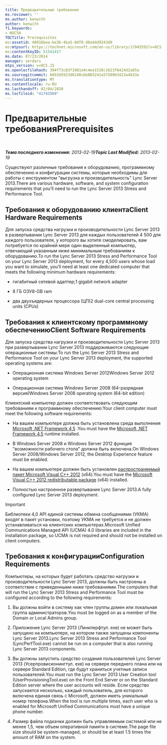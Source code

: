 ```yaml
---
title: Предварительные требования
ms.reviewer: ''
ms.author: kenwith
author: kenwith
f1.keywords:
- NOCSH
TOCTitle: Prerequisites
ms:assetid: 48016bea-be3b-4ba5-8df8-d8ad4d9243d9
ms:mtpsurl: https://technet.microsoft.com/en-us/library/JJ945592(v=OCS.15)
ms:contentKeyID: 51541417
ms.date: 07/23/2014
manager: serdars
mtps_version: v=OCS.15
ms.openlocfilehash: 394f73c83f1981e4c4ee1528c1623f6424d2a85a
ms.sourcegitcommit: b693d5923d6240cbb865241a5750963423a4b33e
ms.translationtype: MT
ms.contentlocale: ru-RU
ms.lasthandoff: 02/04/2020
ms.locfileid: "41743569"
---
```

<div data-xmlns="http://www.w3.org/1999/xhtml">

<div class="topic" data-xmlns="http://www.w3.org/1999/xhtml" data-msxsl="urn:schemas-microsoft-com:xslt" data-cs="http://msdn.microsoft.com/en-us/">

<div data-asp="http://msdn2.microsoft.com/asp">

# <a name="prerequisites"></a><span data-ttu-id="e5eb5-102">Предварительные требования</span><span class="sxs-lookup"><span data-stu-id="e5eb5-102">Prerequisites</span></span>

</div>

<div id="mainSection">

<div id="mainBody">

<span> </span>

<span data-ttu-id="e5eb5-103">_**Тема последнего изменения:** 2013-02-19_</span><span class="sxs-lookup"><span data-stu-id="e5eb5-103">_**Topic Last Modified:** 2013-02-19_</span></span>

<span data-ttu-id="e5eb5-104">Существуют различные требования к оборудованию, программному обеспечению и конфигурации системы, которые необходимы для работы с инструментом "выгрузка и производительность" Lync Server 2013.</span><span class="sxs-lookup"><span data-stu-id="e5eb5-104">There are various hardware, software, and system configuration requirements that you’ll need to run the Lync Server 2013 Stress and Performance Tool.</span></span>

<div>

## <a name="client-hardware-requirements"></a><span data-ttu-id="e5eb5-105">Требования к оборудованию клиента</span><span class="sxs-lookup"><span data-stu-id="e5eb5-105">Client Hardware Requirements</span></span>

<span data-ttu-id="e5eb5-106">Для запуска средства нагрузки и производительности Lync Server 2013 в развертывании Lync Server 2013 для каждых пользователей 4 500 для каждого пользователя, у которого вы хотите смоделировать, вам потребуется по крайней мере один выделенный компьютер, отвечающий указанным ниже минимальным требованиям к оборудованию.</span><span class="sxs-lookup"><span data-stu-id="e5eb5-106">To run the Lync Server 2013 Stress and Performance Tool on your Lync Server 2013 deployment, for every 4,500 users whose load you want to simulate, you’ll need at least one dedicated computer that meets the following minimum hardware requirements:</span></span>

  - <span data-ttu-id="e5eb5-107">гигабитный сетевой адаптер;</span><span class="sxs-lookup"><span data-stu-id="e5eb5-107">1 gigabit network adapter</span></span>

  - <span data-ttu-id="e5eb5-108">8 ГБ ОЗУ</span><span class="sxs-lookup"><span data-stu-id="e5eb5-108">8-GB ram</span></span>

  - <span data-ttu-id="e5eb5-109">два двухъядерных процессора (ЦП)</span><span class="sxs-lookup"><span data-stu-id="e5eb5-109">2 dual-core central processing units (CPUs)</span></span>

</div>

<div>

## <a name="client-software-requirements"></a><span data-ttu-id="e5eb5-110">Требования к клиентскому программному обеспечению</span><span class="sxs-lookup"><span data-stu-id="e5eb5-110">Client Software Requirements</span></span>

<span data-ttu-id="e5eb5-111">Для запуска средства нагрузки и производительности Lync Server 2013 при развертывании Lync Server 2013 поддерживаются следующие операционные системы:</span><span class="sxs-lookup"><span data-stu-id="e5eb5-111">To run the Lync Server 2013 Stress and Performance Tool on your Lync Server 2013 deployment, the supported operating systems are:</span></span>

  - <span data-ttu-id="e5eb5-112">Операционная система Windows Server 2012</span><span class="sxs-lookup"><span data-stu-id="e5eb5-112">Windows Server 2012 operating system</span></span>

  - <span data-ttu-id="e5eb5-113">Операционная система Windows Server 2008 (64-разрядная версия)</span><span class="sxs-lookup"><span data-stu-id="e5eb5-113">Windows Server 2008 operating system (64-bit edition)</span></span>

<span data-ttu-id="e5eb5-114">Клиентский компьютер должен соответствовать следующим требованиям к программному обеспечению:</span><span class="sxs-lookup"><span data-stu-id="e5eb5-114">Your client computer must meet the following software requirements:</span></span>

  - <span data-ttu-id="e5eb5-115">На вашем компьютере должна быть установлена среда выполнения [Microsoft .NET Framework 4,5](http://go.microsoft.com/fwlink/?linkid=143212) .</span><span class="sxs-lookup"><span data-stu-id="e5eb5-115">You must have the [Microsoft .NET Framework 4.5](http://go.microsoft.com/fwlink/?linkid=143212) runtime installed.</span></span>

  - <span data-ttu-id="e5eb5-116">В Windows Server 2008 и Windows Server 2012 функция "возможности рабочего стола" должна быть включена.</span><span class="sxs-lookup"><span data-stu-id="e5eb5-116">On Windows Server 2008/Windows Server 2012, the Desktop Experience feature must be enabled.</span></span>

  - <span data-ttu-id="e5eb5-117">На вашем компьютере должен быть установлен [распространяемый пакет Microsoft Visual C++ 2012](http://go.microsoft.com/fwlink/?linkid=143216) (x64).</span><span class="sxs-lookup"><span data-stu-id="e5eb5-117">You must have the [Microsoft Visual C++ 2012 redistributable package](http://go.microsoft.com/fwlink/?linkid=143216) (x64) installed.</span></span>

  - <span data-ttu-id="e5eb5-118">Полностью настроенное развертывание Lync Server 2013.</span><span class="sxs-lookup"><span data-stu-id="e5eb5-118">A fully configured Lync Server 2013 deployment.</span></span>

<div>


> [!IMPORTANT]  
> <span data-ttu-id="e5eb5-119">Библиотеки 4,0 API единой системы обмена сообщениями (УКМА) входят в пакет установки, поэтому УКМА не требуется и не должен устанавливаться на клиентских компьютерах.</span><span class="sxs-lookup"><span data-stu-id="e5eb5-119">Microsoft Unified Communications Managed API (UCMA) 4.0 libraries are included in the installation package, so UCMA is not required and should not be installed on client computers.</span></span>



</div>

</div>

<div>

## <a name="configuration-requirements"></a><span data-ttu-id="e5eb5-120">Требования к конфигурации</span><span class="sxs-lookup"><span data-stu-id="e5eb5-120">Configuration Requirements</span></span>

<span data-ttu-id="e5eb5-121">Компьютеры, на которых будет работать средство нагрузки и производительности Lync Server 2013, должны быть настроены в соответствии с приведенными ниже требованиями.</span><span class="sxs-lookup"><span data-stu-id="e5eb5-121">The computers that will run the Lync Server 2013 Stress and Performance Tool must be configured according to the following requirements:</span></span>

1.  <span data-ttu-id="e5eb5-122">Вы должны войти в систему как член группы домен или локальная группа администраторов.</span><span class="sxs-lookup"><span data-stu-id="e5eb5-122">You must be logged on as a member of the Domain or Local Admins group.</span></span>

2.  <span data-ttu-id="e5eb5-123">Приложение Lync Server 2013 (Линкперфтул. exe) не может быть запущено на компьютере, на котором также запущены компоненты Lync Server 2013.</span><span class="sxs-lookup"><span data-stu-id="e5eb5-123">Lync Server 2013 Stress and Performance Tool (LyncPerfTool.exe) cannot be run on a computer that is also running Lync Server 2013 components.</span></span>

3.  <span data-ttu-id="e5eb5-124">Вы должны запустить средство создания пользователей Lync Server 2013 (Усерпровисионингтул. exe) на сервере переднего плана или на сервере Standard Edition, где будут храниться учетные записи пользователей.</span><span class="sxs-lookup"><span data-stu-id="e5eb5-124">You must run the Lync Server 2013 User Creation tool (UserProvisioningTool.exe) on the Front End Server or on the Standard Edition server where the user accounts will reside.</span></span> <span data-ttu-id="e5eb5-125">Если средство запускается несколько, каждый пользователь, для которого включена единая связь с Microsoft, должен иметь уникальный номер телефона.</span><span class="sxs-lookup"><span data-stu-id="e5eb5-125">When the tool is run multiple times, each user who is enabled for Microsoft Unified Communications must have a unique phone number.</span></span>

4.  <span data-ttu-id="e5eb5-126">Размер файла подкачки должен быть управляемым системой или не менее 1,5, чем объем оперативной памяти в системе.</span><span class="sxs-lookup"><span data-stu-id="e5eb5-126">The page file size should be system-managed, or should be at least 1.5 times the amount of RAM on the system.</span></span>

</div>

</div>

<span> </span>

</div>

</div>

</div>

